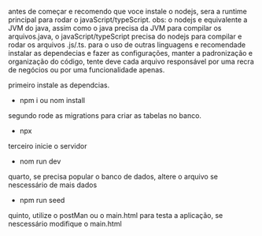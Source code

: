 antes de começar e recomendo que voce instale o nodejs, sera a runtime principal para rodar o javaScript/typeScript.
obs: o nodejs e equivalente a JVM do java, assim como o java precisa da JVM para compilar os arquivos.java, o javaScript/typeScript precisa do nodejs para compilar e rodar os arquivos .js/.ts.
para o uso de outras linguagens e recomendade instalar as dependecias e fazer as configurações, manter a padronização e organização do código, tente deve cada arquivo responsável por uma recra de negócios ou por uma funcionalidade apenas.

primeiro instale as dependcias.
- npm i ou nom install

segundo rode as migrations para criar as tabelas no banco.
- npx 

terceiro inicie o servidor 
- nom run dev
  
quarto, se precisa popular o banco de dados, altere o arquivo se nescessário de mais dados
- npm run seed

quinto, utilize o postMan ou o main.html para testa a aplicação, se nescessário modifique o main.html
